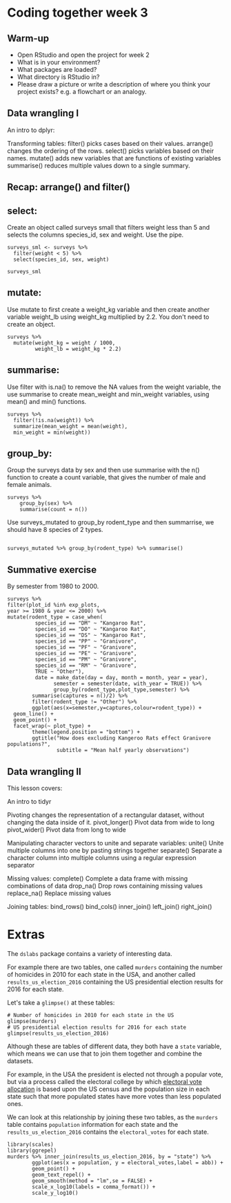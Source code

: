 # Coding together week 3 

## Warm-up

+ Open RStudio and open the project for week 2
+ What is in your environment?
+ What packages are loaded? 
+ What directory is RStudio in?
+ Please draw a picture or write a description of where you think your project exists? e.g. a flowchart or an analogy.

## Data wrangling I

An intro to dplyr:

Transforming tables:
filter() picks cases based on their values.
arrange() changes the ordering of the rows.
select() picks variables based on their names.
mutate() adds new variables that are functions of existing variables
summarise() reduces multiple values down to a single summary.

## Recap: arrange() and filter()

## select:

Create an object called surveys small that filters weight less than 5 and
selects the columns species_id, sex and weight. Use the pipe.

```{r}
surveys_sml <- surveys %>%
  filter(weight < 5) %>%
  select(species_id, sex, weight)

surveys_sml
```

## mutate:

Use mutate to first create a weight_kg variable and
then create another variable weight_lb using weight_kg multiplied by 2.2.
You don't need to create an object.

```{r}
surveys %>%
  mutate(weight_kg = weight / 1000,
         weight_lb = weight_kg * 2.2)
```
## summarise:

Use filter with is.na() to remove the NA values from the weight variable,
the use summarise to create mean_weight and min_weight variables, using mean()
and min() functions.

```{r}
surveys %>%
  filter(!is.na(weight)) %>%
  summarize(mean_weight = mean(weight),
  min_weight = min(weight))
```


## group_by:

Group the surveys data by sex and then use summarise with the n() function
to create a count variable, that gives the number of male and female animals.

```{r}
surveys %>%
    group_by(sex) %>%
    summarise(count = n())
```

Use surveys_mutated to group_by rodent_type and then summarrise,
we should have 8 species of 2 types.

```{r} 

surveys_mutated %>% group_by(rodent_type) %>% summarise()
```


## Summative exercise

By semester from 1980 to 2000.

```{r}
surveys %>% 
filter(plot_id %in% exp_plots, 
year >= 1980 & year <= 2000) %>% 
mutate(rodent_type = case_when(
         species_id == "DM" ~ "Kangaroo Rat",
         species_id == "DO" ~ "Kangaroo Rat",
         species_id == "DS" ~ "Kangaroo Rat",
         species_id == "PP" ~ "Granivore",
         species_id == "PF" ~ "Granivore",
         species_id == "PE" ~ "Granivore",
         species_id == "PM" ~ "Granivore",
         species_id == "RM" ~ "Granivore",
         TRUE ~ "Other"),
         date = make_date(day = day, month = month, year = year), 
               semester = semester(date, with_year = TRUE)) %>% 
               group_by(rodent_type,plot_type,semester) %>% 
        summarise(captures = n()/2) %>% 
        filter(rodent_type != "Other") %>% 
        ggplot(aes(x=semester,y=captures,colour=rodent_type)) +
  geom_line() +
  geom_point() +
  facet_wrap(~ plot_type) +
        theme(legend.position = "bottom") +
        ggtitle("How does excluding Kangeroo Rats effect Granivore populations?", 
                subtitle = "Mean half yearly observations")
```

## Data wrangling II

This lesson covers:

An intro to tidyr

Pivoting changes the representation of a rectangular dataset, without changing the data inside of it.
pivot_longer() Pivot data from wide to long
pivot_wider() Pivot data from long to wide

Manipulating character vectors to unite and separate variables:
unite() Unite multiple columns into one by pasting strings together
separate() Separate a character column into multiple columns using a regular expression separator

Missing values:
complete() Complete a data frame with missing combinations of data
drop_na() Drop rows containing missing values
replace_na() Replace missing values

Joining tables:
bind_rows()
bind_cols()
inner_join()
left_join()
right_join()

# Extras

The `dslabs` package contains a variety of interesting data. 

For example there are two tables, one called `murders` containing the number
of homicides in 2010 for each state in the USA,
and another called `results_us_election_2016` containing the US presidential election
results for 2016 for each state.

Let's take a `glimpse()` at these tables:

```{r dslabs-murders-elections}
# Number of homicides in 2010 for each state in the US
glimpse(murders)
# US presidential election results for 2016 for each state
glimpse(results_us_election_2016)
```

Although these are tables of different data, they both have a `state` variable,
which means we can use that to join them together and combine the datasets.

For example, in the USA the president is elected not through a popular vote, but 
via a process called the electoral college by which
[electoral vote allocation](https://www.archives.gov/federal-register/electoral-college/allocation.html)
is based upon the US census and the population size in each state such that
more populated states have more votes than less populated ones.

We can look at this relationship by joining these two tables, as the `murders`
table contains `population` information for each state and the `results_us_election_2016`
contains the `electoral_votes` for each state.

```{r}
library(scales)
library(ggrepel)
murders %>% inner_join(results_us_election_2016, by = "state") %>% 
        ggplot(aes(x = population, y = electoral_votes,label = abb)) +
        geom_point() +
        geom_text_repel() +
        geom_smooth(method = "lm",se = FALSE) +
        scale_x_log10(labels = comma_format()) +
        scale_y_log10() 
        
        
```